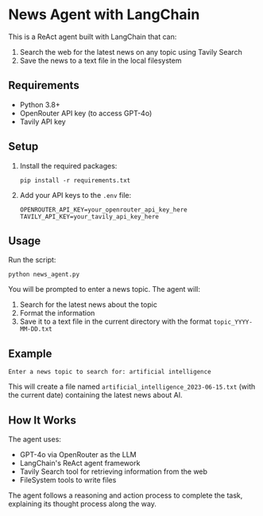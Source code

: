 # News Agent with LangChain

This is a ReAct agent built with LangChain that can:
1. Search the web for the latest news on any topic using Tavily Search
2. Save the news to a text file in the local filesystem

## Requirements

- Python 3.8+
- OpenRouter API key (to access GPT-4o)
- Tavily API key

## Setup

1. Install the required packages:
   ```
   pip install -r requirements.txt
   ```

2. Add your API keys to the `.env` file:
   ```
   OPENROUTER_API_KEY=your_openrouter_api_key_here
   TAVILY_API_KEY=your_tavily_api_key_here
   ```

## Usage

Run the script:
```
python news_agent.py
```

You will be prompted to enter a news topic. The agent will:
1. Search for the latest news about the topic
2. Format the information
3. Save it to a text file in the current directory with the format `topic_YYYY-MM-DD.txt`

## Example

```
Enter a news topic to search for: artificial intelligence
```

This will create a file named `artificial_intelligence_2023-06-15.txt` (with the current date) containing the latest news about AI.

## How It Works

The agent uses:
- GPT-4o via OpenRouter as the LLM
- LangChain's ReAct agent framework
- Tavily Search tool for retrieving information from the web
- FileSystem tools to write files

The agent follows a reasoning and action process to complete the task, explaining its thought process along the way. 